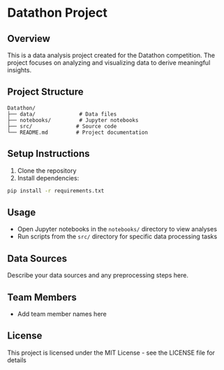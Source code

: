 # Datathon Project

## Overview
This is a data analysis project created for the Datathon competition. The project focuses on analyzing and visualizing data to derive meaningful insights.

## Project Structure
```
Datathon/
├── data/              # Data files
├── notebooks/         # Jupyter notebooks
├── src/              # Source code
└── README.md         # Project documentation
```

## Setup Instructions
1. Clone the repository
2. Install dependencies:
```bash
pip install -r requirements.txt
```

## Usage
- Open Jupyter notebooks in the `notebooks/` directory to view analyses
- Run scripts from the `src/` directory for specific data processing tasks

## Data Sources
Describe your data sources and any preprocessing steps here.

## Team Members
- Add team member names here

## License
This project is licensed under the MIT License - see the LICENSE file for details
